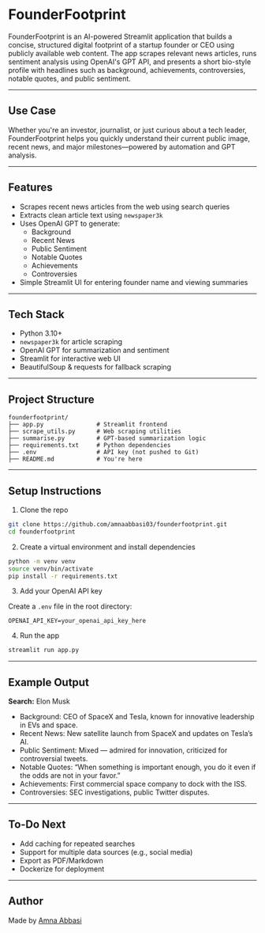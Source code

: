 # FounderFootprint

FounderFootprint is an AI-powered Streamlit application that builds a concise, structured digital footprint of a startup founder or CEO using publicly available web content. The app scrapes relevant news articles, runs sentiment analysis using OpenAI's GPT API, and presents a short bio-style profile with headlines such as background, achievements, controversies, notable quotes, and public sentiment.

---

## Use Case

Whether you're an investor, journalist, or just curious about a tech leader, FounderFootprint helps you quickly understand their current public image, recent news, and major milestones—powered by automation and GPT analysis.

---

## Features

- Scrapes recent news articles from the web using search queries
- Extracts clean article text using `newspaper3k`
- Uses OpenAI GPT to generate:
  - Background
  - Recent News
  - Public Sentiment
  - Notable Quotes
  - Achievements
  - Controversies
- Simple Streamlit UI for entering founder name and viewing summaries

---

## Tech Stack

- Python 3.10+
- `newspaper3k` for article scraping
- OpenAI GPT for summarization and sentiment
- Streamlit for interactive web UI
- BeautifulSoup & requests for fallback scraping

---

## Project Structure

```
founderfootprint/
├── app.py               # Streamlit frontend
├── scrape_utils.py      # Web scraping utilities
├── summarise.py         # GPT-based summarization logic
├── requirements.txt     # Python dependencies
├── .env                 # API key (not pushed to Git)
├── README.md            # You're here
```

---

## Setup Instructions

1. Clone the repo

```bash
git clone https://github.com/amnaabbasi03/founderfootprint.git
cd founderfootprint
```

2. Create a virtual environment and install dependencies

```bash
python -m venv venv
source venv/bin/activate
pip install -r requirements.txt
```

3. Add your OpenAI API key

Create a `.env` file in the root directory:

```env
OPENAI_API_KEY=your_openai_api_key_here
```

4. Run the app

```bash
streamlit run app.py
```

---

## Example Output

**Search:** Elon Musk

- Background: CEO of SpaceX and Tesla, known for innovative leadership in EVs and space.
- Recent News: New satellite launch from SpaceX and updates on Tesla’s AI.
- Public Sentiment: Mixed — admired for innovation, criticized for controversial tweets.
- Notable Quotes: “When something is important enough, you do it even if the odds are not in your favor.”
- Achievements: First commercial space company to dock with the ISS.
- Controversies: SEC investigations, public Twitter disputes.

---

## To-Do Next

- Add caching for repeated searches
- Support for multiple data sources (e.g., social media)
- Export as PDF/Markdown
- Dockerize for deployment

---

## Author

Made by [Amna Abbasi](https://github.com/amnaabbasi03)
